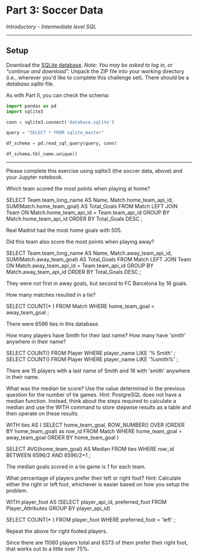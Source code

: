 # Part 3: Soccer Data

*Introductory - Intermediate level SQL*

---

## Setup

Download the [SQLite database](https://www.kaggle.com/hugomathien/soccer/download). *Note: You may be asked to log in, or "continue and download".* Unpack the ZIP file into your working directory (i.e., wherever you'd like to complete this challenge set). There should be a *database.sqlite* file.

As with Part II, you can check the schema:

```python
import pandas as pd
import sqlite3

conn = sqlite3.connect('database.sqlite')

query = "SELECT * FROM sqlite_master"

df_schema = pd.read_sql_query(query, conn)

df_schema.tbl_name.unique()
```

---

Please complete this exercise using sqlite3 (the soccer data, above) and your Jupyter notebook.

Which team scored the most points when playing at home?

SELECT Team.team_long_name AS Name,
Match.home_team_api_id,
SUM(Match.home_team_goal) AS Total_Goals
FROM Match
LEFT JOIN Team
ON Match.home_team_api_id = Team.team_api_id
GROUP BY Match.home_team_api_id
ORDER BY Total_Goals DESC
;

Real Madrid had the most home goals with 505.

Did this team also score the most points when playing away?

SELECT Team.team_long_name AS Name,
Match.away_team_api_id,
SUM(Match.away_team_goal) AS Total_Goals
FROM Match
LEFT JOIN Team
ON Match.away_team_api_id = Team.team_api_id
GROUP BY Match.away_team_api_id
ORDER BY Total_Goals DESC
;

They were not first in away goals, but second to FC Barcelona by 16 goals.

How many matches resulted in a tie?

SELECT COUNT(* )
FROM Match
WHERE home_team_goal = away_team_goal
;

There were 6596 ties in this database.

How many players have Smith for their last name? How many have 'smith' anywhere in their name?

SELECT COUNT()
FROM Player
WHERE player_name LIKE '% Smith'
;
SELECT COUNT()
FROM Player
WHERE player_name LIKE '%smith%'
;

There are 15 players with a last name of Smith and 18 with 'smith' anywhere in their name.

What was the median tie score? Use the value determined in the previous question for the number of tie games. Hint: PostgreSQL does not have a median function. Instead, think about the steps required to calculate a median and use the WITH command to store stepwise results as a table and then operate on these results.

WITH ties AS (
SELECT home_team_goal,
ROW_NUMBER() OVER (ORDER BY home_team_goal) as row_id
FROM Match
WHERE home_team_goal = away_team_goal
ORDER BY home_team_goal
)

SELECT AVG(home_team_goal) AS Median
FROM ties
WHERE row_id BETWEEN 6596/2 AND 6596/2+1
;

The median goals scored in a tie game is 1 for each team.

What percentage of players prefer their left or right foot? Hint: Calculate either the right or left foot, whichever is easier based on how you setup the problem.

WITH player_foot AS (SELECT player_api_id, preferred_foot
FROM Player_Attributes
GROUP BY player_api_id)

SELECT COUNT(* )
FROM player_foot
WHERE preferred_foot = 'left'
;

Repeat the above for right footed players.

Since there are 11060 players total and 8373 of them prefer their right foot, that works out to a little over 75%.

